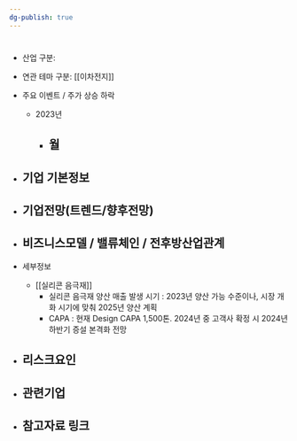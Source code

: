 ```yaml
---
dg-publish: true
---
```

#

- 산업 구분:


- 연관 테마 구분: [[이차전지]]



- 주요 이벤트  /  주가 상승 하락
	- 2023년
		- 월
			- 




- 기업 기본정보
	- 





 - 기업전망(트렌드/향후전망)
	- 





- 비즈니스모델 / 밸류체인 / 전후방산업관계
	- 





- 세부정보
	- [[실리콘 음극재]]
		- 실리콘 음극재 양산 매출 발생 시기 : 2023년 양산 가능 수준이나, 시장 개화 시기에 맞춰 2025년 양산 계획
		- CAPA : 현재 Design CAPA 1,500톤. 2024년 중 고객사 확정 시 2024년 하반기 증설 본격화 전망





- 리스크요인
	- 





- 관련기업
	- 




- 참고자료 링크
	- 